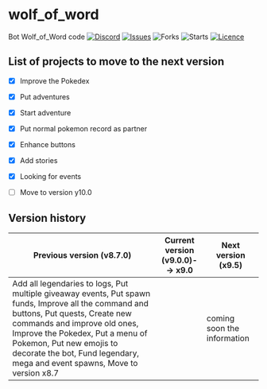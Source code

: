 # wolf_of_word
Bot Wolf_of_Word code
[![Discord](https://img.shields.io/discord/878225376319516732?logo=discord&style=flag)](https://discord.gg/Bae9rVuddV)
[![Issues](https://img.shields.io/github/issues/PenguinKingdom/wolf_of_word)](https://github.com/PenguinKingdom/wolf_of_word/issues/)
![Forks](https://img.shields.io/github/forks/PenguinKingdom/wolf_of_word)
![Starts](https://img.shields.io/github/stars/PenguinKingdom/wolf_of_word)
[![Licence](https://img.shields.io/github/license/PenguinKingdom/wolf_of_word)](https://github.com/PenguinKingdom/wolf_of_word/blob/main/LICENSE)

## List of projects to move to the next version
- [x] Improve the Pokedex
- [x] Put adventures
- [x] Start adventure
- [x] Put normal pokemon record as partner
- [x] Enhance buttons
- [x] Add stories
- [x] Looking for events
- [ ] Move to version y10.0


## Version history
| Previous version (v8.7.0) | Current version (v9.0.0)--> x9.0 | Next version (x9.5)|
| ---------------- | --------------- | ------------ |
|Add all legendaries to logs, Put multiple giveaway events, Put spawn funds, Improve all the command and buttons, Put quests, Create new commands and improve old ones, Improve the Pokedex, Put a menu of Pokemon, Put new emojis to decorate the bot, Fund legendary, mega and event spawns,  Move to version x8.7| | coming soon the information |
